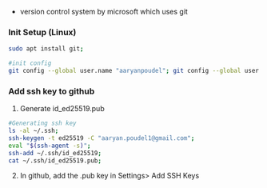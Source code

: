 - version control system by microsoft which uses git
### Init Setup (Linux)

```bash
sudo apt install git;

#init config
git config --global user.name "aaryanpoudel"; git config --global user.email "aaryan.poudel1@gmail.com"
```

### Add ssh key to github

1. Generate id_ed25519.pub 
```bash
#Generating ssh key
ls -al ~/.ssh;
ssh-keygen -t ed25519 -C "aaryan.poudel1@gmail.com";
eval "$(ssh-agent -s)";
ssh-add ~/.ssh/id_ed25519;
cat ~/.ssh/id_ed25519.pub;
```
2. In github, add the .pub key in Settings> Add SSH Keys